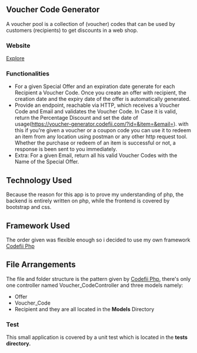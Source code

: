 ## Voucher Code Generator
A voucher pool is a collection of (voucher) codes that can be used by customers (recipients)
to get discounts in a web shop.

### Website
<a href="https://voucher-generator.codefii.com">Explore</a>

### Functionalities
- For a given Special Offer and an expiration date generate for each Recipient a
Voucher Code. Once you create an offer with recipient, the creation date and the expiry date of the offer is automatically generated.
- Provide an endpoint, reachable via HTTP, which receives a Voucher Code and Email
and validates the Voucher Code. In Case it is valid, return the Percentage Discount
and set the date of usage(https://voucher-generator.codefii.com/?id=&item=&email=). with this if you're given a voucher or a coupon code you can use it to redeem an item from any location using postman or any other http request tool. Whether the purchase or redeem of an item is successful or not,  a response is been sent to you immediately.
- Extra: For a given Email, return all his valid Voucher Codes with the Name of the
Special Offer.
## Technology Used
Because  the reason for this app is to prove my understanding of php, the backend is entirely written on php, while the frontend is covered by bootstrap and css. 
## Framework Used
The order given was flexible enough so i decided to use my own framework <a href="codefii.com">Codefii Php</a>
## File Arrangements
The file and folder structure is the pattern given by <a href="codefii.com">Codefii Php</a>, there's only one controller named Voucher_CodeController and three models namely:
- Offer
- Voucher_Code
- Recipient
and they are all located in the <b>Models</b> Directory

### Test
This small application is covered by a unit test which is located in the <b>tests<b> directory.
